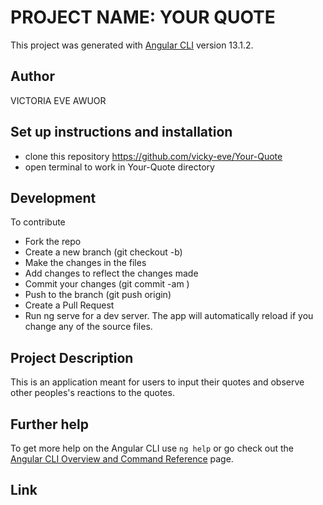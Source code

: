 # PROJECT NAME: YOUR QUOTE

This project was generated with [Angular CLI](https://github.com/angular/angular-cli) version 13.1.2.

## Author

VICTORIA EVE AWUOR

## Set up instructions and installation

* clone this repository https://github.com/vicky-eve/Your-Quote
* open terminal to work in Your-Quote directory

## Development

 To contribute


* Fork the repo
* Create a new branch (git checkout -b)
* Make the  changes in the files
* Add changes to reflect the changes made
* Commit your changes (git commit -am )
* Push to the branch (git push origin)
* Create a Pull Request
* Run ng serve for a dev server. The app will automatically reload if you change any of the source files.



## Project Description

This is an application meant for users to input their quotes and observe other peoples's reactions to the quotes.


## Further help

To get more help on the Angular CLI use `ng help` or go check out the [Angular CLI Overview and Command Reference](https://angular.io/cli) page.

## Link
